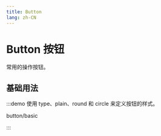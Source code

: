 ```yaml
---
title: Button
lang: zh-CN
---
```


# Button 按钮

常用的操作按钮。

## 基础用法

:::demo 使用 type、plain、round 和 circle 来定义按钮的样式。

button/basic

:::

